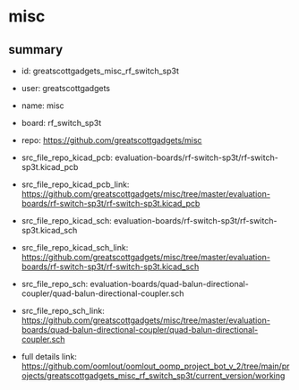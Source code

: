 # misc
 
## summary 
* id: greatscottgadgets_misc_rf_switch_sp3t
* user: greatscottgadgets
* name: misc
* board: rf_switch_sp3t
* repo: https://github.com/greatscottgadgets/misc
* src_file_repo_kicad_pcb: evaluation-boards/rf-switch-sp3t/rf-switch-sp3t.kicad_pcb
* src_file_repo_kicad_pcb_link: https://github.com/greatscottgadgets/misc/tree/master/evaluation-boards/rf-switch-sp3t/rf-switch-sp3t.kicad_pcb
* src_file_repo_kicad_sch: evaluation-boards/rf-switch-sp3t/rf-switch-sp3t.kicad_sch
* src_file_repo_kicad_sch_link: https://github.com/greatscottgadgets/misc/tree/master/evaluation-boards/rf-switch-sp3t/rf-switch-sp3t.kicad_sch

* src_file_repo_sch: evaluation-boards/quad-balun-directional-coupler/quad-balun-directional-coupler.sch
* src_file_repo_sch_link: https://github.com/greatscottgadgets/misc/tree/master/evaluation-boards/quad-balun-directional-coupler/quad-balun-directional-coupler.sch
* full details link: https://github.com/oomlout/oomlout_oomp_project_bot_v_2/tree/main/projects/greatscottgadgets_misc_rf_switch_sp3t/current_version/working  







